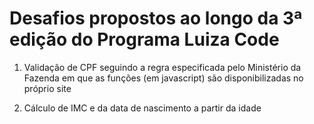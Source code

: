# Desafios propostos ao longo da 3ª edição do Programa Luiza Code #

1. Validação de CPF seguindo a regra especificada pelo Ministério da Fazenda em que as funções (em javascript) são disponibilizadas no próprio site

2. Cálculo de IMC e da data de nascimento a partir da idade
 